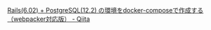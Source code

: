 [Rails\(6\.02\) \+ PostgreSQL\(12\.2\) の環境をdocker\-composeで作成する（webpacker対応版） \- Qiita](https://qiita.com/hirocueki2/items/f6b8e71d7a6daf53a48e#comment-6ed34bfcbf63b47e1d94)
